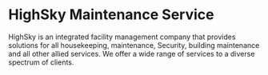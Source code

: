 # HighSky Maintenance Service
HighSky is an integrated facility management company that provides solutions for all housekeeping, maintenance, Security, building maintenance and all other allied services. We offer a wide range of services to a diverse spectrum of clients.
